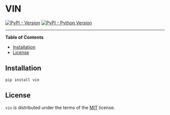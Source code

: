 # VIN

[![PyPI - Version](https://img.shields.io/pypi/v/vin.svg)](https://pypi.org/project/vin)
[![PyPI - Python Version](https://img.shields.io/pypi/pyversions/vin.svg)](https://pypi.org/project/vin)

-----

**Table of Contents**

- [Installation](#installation)
- [License](#license)

## Installation

```console
pip install vin
```

## License

`vin` is distributed under the terms of the [MIT](https://spdx.org/licenses/MIT.html) license.
